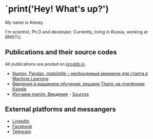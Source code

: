 # `print('Hey! What's up?')
My name is Alexey.

I'm scientist, Ph.D and developer. Currently, living in Russia, working at BMSTU. 

## Publications and their source codes
All publications are posted on [proglib.io](proglib.io).
* [Numpy, Pandas, matplotlib – необходимый минимум для старта в Machine Learning](https://proglib.io/p/numpy-pandas-matplotlib-neobhodimyy-minimum-dlya-starta-v-machine-learning-2021-06-18)
* [Введение в машинное обучение: решаем Titanic на платформе Kaggle](https://proglib.io/p/vvedenie-v-mashinnoe-obuchenie-reshaem-titanic-na-platforme-kaggle-2021-08-17)
* [Изучаем manim. Введение](soon) - [Sources](https://github.com/milssky/manim)

## External platforms and messangers
* [LinkedIn](https://www.linkedin.com/in/alexey-potapov/)
* [Facebook](https://www.facebook.com/milssky/)
* [Telegram](https://t.me/milssky/)

<!--
**milssky/milssky** is a ✨ _special_ ✨ repository because its `README.md` (this file) appears on your GitHub profile.

Here are some ideas to get you started:

- 🔭 I’m currently working on ...
- 🌱 I’m currently learning ...
- 👯 I’m looking to collaborate on ...
- 🤔 I’m looking for help with ...
- 💬 Ask me about ...
- 📫 How to reach me: ...
- 😄 Pronouns: ...
- ⚡ Fun fact: ...
-->
